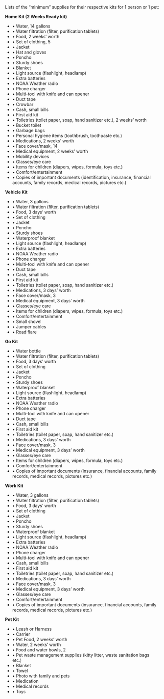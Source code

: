 Lists of the “minimum” supplies for their respective kits for 1 person or 1 pet:

**Home Kit (2 Weeks Ready kit)**
* • Water, 14 gallons
* • Water filtration (filter, purification tablets)
* • Food, 2 weeks’ worth
* • Set of clothing, 5
* • Jacket
* • Hat and gloves
* • Poncho
* • Sturdy shoes
* • Blanket
* • Light source (flashlight, headlamp)
* • Extra batteries
* • NOAA Weather radio
* • Phone charger
* • Multi-tool with knife and can opener
* • Duct tape
* • Crowbar
* • Cash, small bills
* • First aid kit
* • Toiletries (toilet paper, soap, hand sanitizer etc.), 2 weeks’ worth
* • Bucket toilet
* • Garbage bags
* • Personal hygiene items (toothbrush, toothpaste etc.)
* • Medications, 2 weeks’ worth
* • Face cover/mask, 14
* • Medical equipment, 2 weeks’ worth
* • Mobility devices
* • Glasses/eye care
* • Items for children (diapers, wipes, formula, toys etc.)
* • Comfort/entertainment
* • Copies of important documents (identification, insurance, financial accounts, family records, medical records, pictures etc.)

**Vehicle Kit**
* • Water, 3 gallons
* • Water filtration (filter, purification tablets)
* • Food, 3 days’ worth
* • Set of clothing
* • Jacket
* • Poncho
* • Sturdy shoes
* • Waterproof blanket
* • Light source (flashlight, headlamp)
* • Extra batteries
* • NOAA Weather radio
* • Phone charger
* • Multi-tool with knife and can opener
* • Duct tape
* • Cash, small bills
* • First aid kit
* • Toiletries (toilet paper, soap, hand sanitizer etc.)
* • Medications, 3 days’ worth
* • Face cover/mask, 3
* • Medical equipment, 3 days’ worth
* • Glasses/eye care
* • Items for children (diapers, wipes, formula, toys etc.)
* • Comfort/entertainment
* • Small shovel
* • Jumper cables
* • Road flare

****Go Kit****
* • Water bottle
* • Water filtration (filter, purification tablets)
* • Food, 3 days’ worth
* • Set of clothing
* • Jacket
* • Poncho
* • Sturdy shoes
* • Waterproof blanket
* • Light source (flashlight, headlamp)
* • Extra batteries
* • NOAA Weather radio
* • Phone charger
* • Multi-tool with knife and can opener
* • Duct tape
* • Cash, small bills
* • First aid kit
* • Toiletries (toilet paper, soap, hand sanitizer etc.)
* • Medications, 3 days’ worth
* • Face cover/mask, 3
* • Medical equipment, 3 days’ worth
* • Glasses/eye care
* • Items for children (diapers, wipes, formula, toys etc.)
* • Comfort/entertainment
* • Copies of important documents (insurance, financial accounts, family records, medical records, pictures etc.)

**Work Kit**
* • Water, 3 gallons
* • Water filtration (filter, purification tablets)
* • Food, 3 days’ worth
* • Set of clothing
* • Jacket
* • Poncho
* • Sturdy shoes
* • Waterproof blanket
* • Light source (flashlight, headlamp)
* • Extra batteries
* • NOAA Weather radio
* • Phone charger
* • Multi-tool with knife and can opener
* • Cash, small bills
* • First aid kit
* • Toiletries (toilet paper, soap, hand sanitizer etc.)
* • Medications, 3 days’ worth
* • Face cover/mask, 3
* • Medical equipment, 3 days’ worth
* • Glasses/eye care
* • Comfort/entertainment
* • Copies of important documents (insurance, financial accounts, family records, medical records, pictures etc.)

**Pet Kit**
* • Leash or Harness
* • Carrier
* • Pet Food, 2 weeks’ worth
* • Water, 2 weeks’ worth
* • Food and water bowls, 2
* • Pet waste management supplies (kitty litter, waste sanitation bags etc.)
* • Blanket
* • Towel
* • Photo with family and pets
* • Medication
* • Medical records
* • Toys